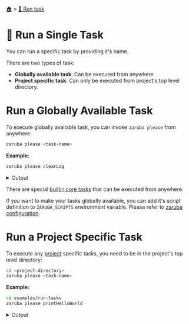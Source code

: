 <!--startTocHeader-->
[🏠](../README.md) > [🏃 Run task](README.md)
# 🍺 Run a Single Task
<!--endTocHeader-->

You can run a specific task by providing it's name.

There are two types of task:

* __Globally available task__: Can be executed from anywhere
* __Project specific task__: Can only be executed from project's top level directory.

# Run a Globally Available Task

To execute globally available task, you can invoke `zaruba please` from anywhere:

```bash
zaruba please <task-name>
```

__Example:__

<!--startCode-->
```bash
zaruba please clearLog
```
 
<details>
<summary>Output</summary>
 
```````
Job Starting...
 Elapsed Time: 1.042µs
 Current Time: 09:26:35
  Run  'clearLog' command on /home/gofrendi/zaruba/docs
   clearLog              09:26:35.858 Log removed
  Successfully running  'clearLog' command
  Job Running...
 Elapsed Time: 104.292051ms
 Current Time: 09:26:35
  
  Job Complete!!! 
  Terminating
  Job Ended...
 Elapsed Time: 305.687625ms
 Current Time: 09:26:36
zaruba please clearLog
```````
</details>
<!--endCode-->

 There are special [builtin core tasks](../core-tasks/README.md) that can be executed from anywhere.
 
 If you want to make your tasks globally available, you can add it's script definition to `ZARUBA_SCRIPTS` environment variable. Please refer to [zaruba configuration](../configuration.md).

# Run a Project Specific Task

To execute any [project](./project/README.md) specific tasks, you need to be in the project's top level directory:

```bash
cd <project-directory>
zaruba please <task-name>
```

__Example:__

<!--startCode-->
```bash
cd examples/run-tasks
zaruba please printHelloWorld
```
 
<details>
<summary>Output</summary>
 
```````
Job Starting...
 Elapsed Time: 1.189µs
 Current Time: 09:26:36
  Run  'printHelloWorld' command on /home/gofrendi/zaruba/docs/examples/run-tasks
   printHelloWorld       09:26:36.333 hello world
  Successfully running  'printHelloWorld' command
  Job Running...
 Elapsed Time: 102.303589ms
 Current Time: 09:26:36
  
  Job Complete!!! 
  Terminating
  Job Ended...
 Elapsed Time: 212.651662ms
 Current Time: 09:26:36
zaruba please printHelloWorld
```````
</details>
<!--endCode-->


<!--startTocSubTopic-->
<!--endTocSubTopic-->